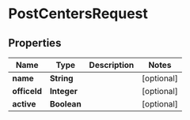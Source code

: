 # PostCentersRequest

## Properties
Name | Type | Description | Notes
------------ | ------------- | ------------- | -------------
**name** | **String** |  |  [optional]
**officeId** | **Integer** |  |  [optional]
**active** | **Boolean** |  |  [optional]
